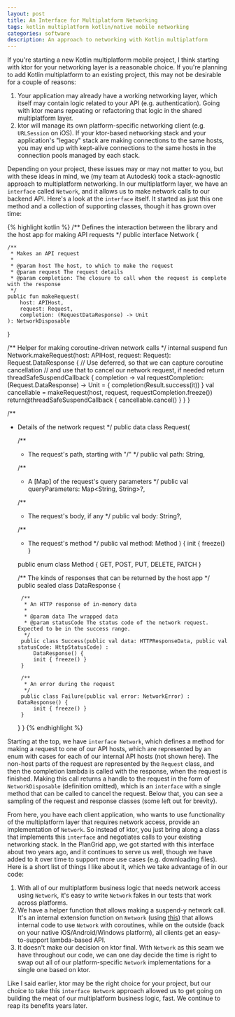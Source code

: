 ```yaml
---
layout: post
title: An Interface for Multiplatform Networking
tags: kotlin multiplatform kotlin/native mobile networking
categories: software
description: An approach to networking with Kotlin multiplatform
---
```


If you're starting a new Kotlin multiplatform mobile project, I think starting with ktor for your networking layer is a reasonable choice. If you're planning to add Kotlin multiplatform to an existing project, this may not be desirable for a couple of reasons:

1. Your application may already have a working networking layer, which itself may contain logic related to your API (e.g. authentication). Going with ktor means repeating or refactoring that logic in the shared multiplatform layer.
1. ktor will manage its own platform-specific networking client (e.g. `URLSession` on iOS). If your ktor-based networking stack and your application's "legacy" stack are making connections to the same hosts, you may end up with kept-alive connections to the same hosts in the connection pools managed by each stack.

Depending on your project, these issues may or may not matter to you, but with these ideas in mind, we (my team at Autodesk) took a stack-agnostic approach to multiplatform networking. In our multiplatform layer, we have an `interface` called `Network`, and it allows us to make network calls to our backend API. Here's a look at the `interface` itself. It started as just this one method and a collection of supporting classes, though it has grown over time:

{% highlight kotlin %}
/** Defines the interaction between the library and the host app for making API requests */
public interface Network {

    /**
     * Makes an API request
     *
     * @param host The host, to which to make the request
     * @param request The request details
     * @param completion: The closure to call when the request is complete with the response
     */
    public fun makeRequest(
        host: APIHost,
        request: Request,
        completion: (RequestDataResponse) -> Unit
    ): NetworkDisposable
}

/** Helper for making coroutine-driven network calls */
internal suspend fun Network.makeRequest(host: APIHost, request: Request): Request.DataResponse {
    // Use deferred, so that we can capture coroutine cancellation
    // and use that to cancel our network request, if needed
    return threadSafeSuspendCallback { completion ->
        val requestCompletion: (Request.DataResponse) -> Unit = {
            completion(Result.success(it))
        }
        val cancellable = makeRequest(host, request, requestCompletion.freeze())
        return@threadSafeSuspendCallback { cancellable.cancel() }
    }
}


/**
 * Details of the network request
 */
public data class Request(

    /**
     * The request's path, starting with "/"
     */
    public val path: String,

    /**
     * A [Map] of the request's query parameters
     */
    public val queryParameters: Map<String, String>?,

    /**
     * The request's body, if any
     */
    public val body: String?,

    /**
     * The request's method
     */
    public val method: Method
) {
    init { freeze() }

    public enum class Method { GET, POST, PUT, DELETE, PATCH }

    /** The kinds of responses that can be returned by the host app */
    public sealed class DataResponse {

        /**
         * An HTTP response of in-memory data
         *
         * @param data The wrapped data
         * @param statusCode The status code of the network request. Expected to be in the success range.
         */
        public class Success(public val data: HTTPResponseData, public val statusCode: HttpStatusCode) :
            DataResponse() {
            init { freeze() }
        }

        /**
         * An error during the request
         */
        public class Failure(public val error: NetworkError) : DataResponse() {
            init { freeze() }
        }
    }
}
{% endhighlight %}

Starting at the top, we have `interface Network`, which defines a method for making a request to one of our API hosts, which are represented by an enum with cases for each of our internal API hosts (not shown here). The non-host parts of the request are represented by the `Request` class, and then the completion lambda is called with the response, when the request is finished. Making this call returns a handle to the request in the form of `NetworkDisposable` (definition omitted), which is an `interface` with a single method that can be called to cancel the request. Below that, you can see a sampling of the request and response classes (some left out for brevity).

From here, you have each client application, who wants to use functionality of the multiplatform layer that requires network access, provide an implementation of `Network`. So instead of ktor, you just bring along a class that implements this `interface` and negotiates calls to your existing networking stack. In the PlanGrid app, we got started with this interface about two years ago, and it continues to serve us well, though we have added to it over time to support more use cases (e.g. downloading files). Here is a short list of things I like about it, which we take advantage of in our code:

1. With all of our multiplatform business logic that needs network access using `Network`, it's easy to write `Network` fakes in our tests that work across platforms.
1. We have a helper function that allows making a suspend-y network call. It's an internal extension function on `Network` (using [this](https://github.com/autodesk/coroutineworker#waiting-on-asynchronous-callback-based-work)) that allows internal code to use `Network` with coroutines, while on the outside (back on your native iOS/Android/Windows platform), all clients get an easy-to-support lambda-based API.
1. It doesn't make our decision on ktor final. With `Network` as this seam we have throughout our code, we can one day decide the time is right to swap out all of our platform-specific `Network` implementations for a single one based on ktor.

Like I said earlier, ktor may be the right choice for your project, but our choice to take this `interface Network` approach allowed us to get going on building the meat of our multiplatform business logic, fast. We continue to reap its benefits years later.
